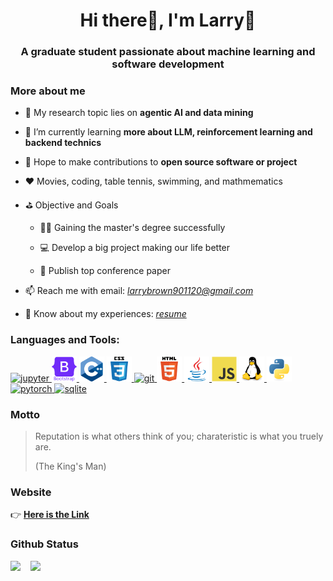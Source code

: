 <h1 align="center">Hi there👋, I'm Larry🐣</h1>
<h3 align="center">A graduate student passionate about machine learning and software development</h3>

<h3 align="left">More about me</h3>

- 🔭 My research topic lies on **agentic AI and data mining**

- 🌱 I’m currently learning **more about LLM, reinforcement learning and backend technics**

- 👯 Hope to make contributions to **open source software or project**

- ❤️ Movies, coding, table tennis, swimming, and mathmematics

- ⛳️ Objective and Goals

  - 🧑‍🎓 Gaining the master's degree successfully
    
  - 💻 Develop a big project making our life better
    
  - 📝 Publish top conference paper

- 📫 Reach me with email: *larrybrown901120@gmail.com*

- 📄 Know about my experiences: [*resume*](https://github.com/larrychen20011120/Portfolio/blob/master/src/Assets/resume.pdf)


<h3 align="left">Languages and Tools:</h3>
<p align="left">
  <a href="https://jupyter.org/" target="_blank" rel="noreferrer"> <img src="https://upload.wikimedia.org/wikipedia/commons/thumb/3/38/Jupyter_logo.svg/88px-Jupyter_logo.svg.png" alt="jupyter" height="40"/> </a>
  <a href="https://getbootstrap.com" target="_blank" rel="noreferrer"> <img src="https://raw.githubusercontent.com/devicons/devicon/master/icons/bootstrap/bootstrap-plain-wordmark.svg" alt="bootstrap" width="40" height="40"/> </a> 
  <a href="https://www.w3schools.com/cpp/" target="_blank" rel="noreferrer"> <img src="https://raw.githubusercontent.com/devicons/devicon/master/icons/cplusplus/cplusplus-original.svg" alt="cplusplus" width="40" height="40"/> </a> 
  <a href="https://www.w3schools.com/css/" target="_blank" rel="noreferrer"> <img src="https://raw.githubusercontent.com/devicons/devicon/master/icons/css3/css3-original-wordmark.svg" alt="css3" width="40" height="40"/> </a> 
  <a href="https://git-scm.com/" target="_blank" rel="noreferrer"> <img src="https://www.vectorlogo.zone/logos/git-scm/git-scm-icon.svg" alt="git" width="40" height="40"/> </a> 
  <a href="https://www.w3.org/html/" target="_blank" rel="noreferrer"> <img src="https://raw.githubusercontent.com/devicons/devicon/master/icons/html5/html5-original-wordmark.svg" alt="html5" width="40" height="40"/> </a> 
  <a href="https://www.java.com" target="_blank" rel="noreferrer"> <img src="https://raw.githubusercontent.com/devicons/devicon/master/icons/java/java-original.svg" alt="java" width="40" height="40"/> </a> 
  <a href="https://developer.mozilla.org/en-US/docs/Web/JavaScript" target="_blank" rel="noreferrer"> <img src="https://raw.githubusercontent.com/devicons/devicon/master/icons/javascript/javascript-original.svg" alt="javascript" width="40" height="40"/> </a> 
  <a href="https://www.linux.org/" target="_blank" rel="noreferrer"> <img src="https://raw.githubusercontent.com/devicons/devicon/master/icons/linux/linux-original.svg" alt="linux" width="40" height="40"/> </a> 
  <a href="https://www.python.org" target="_blank" rel="noreferrer"> <img src="https://raw.githubusercontent.com/devicons/devicon/master/icons/python/python-original.svg" alt="python" width="40" height="40"/> </a> 
  <a href="https://pytorch.org/" target="_blank" rel="noreferrer"> <img src="https://www.vectorlogo.zone/logos/pytorch/pytorch-icon.svg" alt="pytorch" width="40" height="40"/> </a> 
  <a href="https://www.sqlite.org/" target="_blank" rel="noreferrer"> <img src="https://www.vectorlogo.zone/logos/sqlite/sqlite-icon.svg" alt="sqlite" width="40" height="40"/> </a> </p>


### Motto
> Reputation is what others think of you; charateristic is what you truely are.
> 
> (The King's Man)

### Website
👉 [**Here is the Link**](https://larrychen20011120.github.io/Portfolio)

### Github Status
<p align="left">
<img src="https://github-readme-stats.vercel.app/api/top-langs/?username=larrychen20011120&layout=compact&langs_count=7&hide=jupyter%20notebook&theme=white" height="170"/>
&nbsp;&nbsp;
<img src="https://github-readme-stats.anuraghazra1.vercel.app/api?username=larrychen20011120&show_icons=true&include_all_commits=true&count_private=true&theme=white" height="170"/>
</p>
